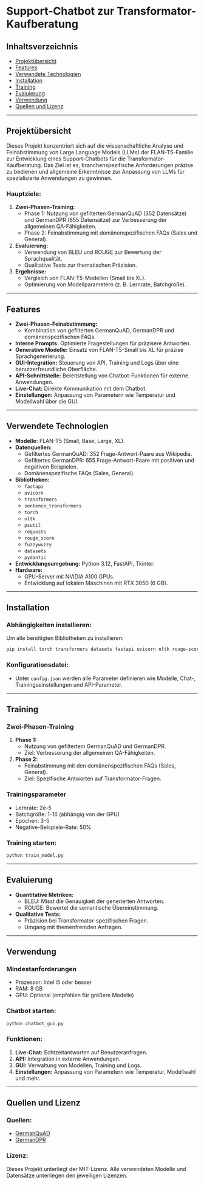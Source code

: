 # Support-Chatbot zur Transformator-Kaufberatung

## Inhaltsverzeichnis
- [Projektübersicht](#projektübersicht)
- [Features](#features)
- [Verwendete Technologien](#verwendete-technologien)
- [Installation](#installation)
- [Training](#training)
- [Evaluierung](#evaluierung)
- [Verwendung](#verwendung)
- [Quellen und Lizenz](#quellen-und-lizenz)

---

## Projektübersicht

Dieses Projekt konzentriert sich auf die wissenschaftliche Analyse und Feinabstimmung von Large Language Models (LLMs) der FLAN-T5-Familie zur Entwicklung eines Support-Chatbots für die Transformator-Kaufberatung. Das Ziel ist es, branchenspezifische Anforderungen präzise zu bedienen und allgemeine Erkenntnisse zur Anpassung von LLMs für spezialisierte Anwendungen zu gewinnen.

### Hauptziele:
1. **Zwei-Phasen-Training:**
   - Phase 1: Nutzung von gefilterten GermanQuAD (352 Datensätze) und GermanDPR (655 Datensätze) zur Verbesserung der allgemeinen QA-Fähigkeiten.
   - Phase 2: Feinabstimmung mit domänenspezifischen FAQs (Sales und General).
2. **Evaluierung:**
   - Verwendung von BLEU und ROUGE zur Bewertung der Sprachqualität.
   - Qualitative Tests zur thematischen Präzision.
3. **Ergebnisse:**
   - Vergleich von FLAN-T5-Modellen (Small bis XL).
   - Optimierung von Modellparametern (z. B. Lernrate, Batchgröße).

---

## Features

- **Zwei-Phasen-Feinabstimmung:**
  - Kombination von gefilterten GermanQuAD, GermanDPR und domänenspezifischen FAQs.
- **Interne Prompts:** Optimierte Fragestellungen für präzisere Antworten.
- **Generative Modelle:** Einsatz von FLAN-T5-Small bis XL für präzise Sprachgenerierung.
- **GUI-Integration:** Steuerung von API, Training und Logs über eine benutzerfreundliche Oberfläche.
- **API-Schnittstelle:** Bereitstellung von Chatbot-Funktionen für externe Anwendungen.
- **Live-Chat:** Direkte Kommunikation mit dem Chatbot.
- **Einstellungen:** Anpassung von Parametern wie Temperatur und Modellwahl über die GUI.

---

## Verwendete Technologien

- **Modelle:** FLAN-T5 (Small, Base, Large, XL).
- **Datenquellen:**
  - Gefiltertes GermanQuAD: 352 Frage-Antwort-Paare aus Wikipedia.
  - Gefiltertes GermanDPR: 655 Frage-Antwort-Paare mit positiven und negativen Beispielen.
  - Domänenspezifische FAQs (Sales, General).
- **Bibliotheken:**
  - `fastapi`
  - `uvicorn`
  - `transformers`
  - `sentence_transformers`
  - `torch`
  - `nltk`
  - `psutil`
  - `requests`
  - `rouge_score`
  - `fuzzywuzzy`
  - `datasets`
  - `pydantic`
- **Entwicklungsumgebung:** Python 3.12, FastAPI, Tkinter.
- **Hardware:**
  - GPU-Server mit NVIDIA A100 GPUs.
  - Entwicklung auf lokalen Maschinen mit RTX 3050 (6 GB).

---

## Installation

### Abhängigkeiten installieren:

Um alle benötigten Bibliotheken zu installieren:
```bash
pip install torch transformers datasets fastapi uvicorn nltk rouge-score fuzzywuzzy pydantic psutil requests sentence-transformers tensorboard accelerate
```

### Konfigurationsdatei:
- Unter `config.json` werden alle Parameter definieren wie Modelle, Chat-, Trainingseinstellungen und API-Parameter.

---

## Training

### Zwei-Phasen-Training
1. **Phase 1:**
   - Nutzung von gefiltertem GermanQuAD und GermanDPR.
   - Ziel: Verbesserung der allgemeinen QA-Fähigkeiten.
2. **Phase 2:**
   - Feinabstimmung mit den domänenspezifischen FAQs (Sales, General).
   - Ziel: Spezifische Antworten auf Transformator-Fragen.

### Trainingsparameter
- Lernrate: 2e-5
- Batchgröße: 1-16 (abhängig von der GPU)
- Epochen: 3-5
- Negative-Beispiele-Rate: 50%

### Training starten:
```bash
python train_model.py
```

---

## Evaluierung

- **Quantitative Metriken:**
  - BLEU: Misst die Genauigkeit der generierten Antworten.
  - ROUGE: Bewertet die semantische Übereinstimmung.
- **Qualitative Tests:**
  - Präzision bei Transformator-spezifischen Fragen.
  - Umgang mit themenfremden Anfragen.

---

## Verwendung

### Mindestanforderungen
- Prozessor: Intel i5 oder besser
- RAM: 8 GB
- GPU: Optional (empfohlen für größere Modelle)

### Chatbot starten:
```bash
python chatbot_gui.py
```

### Funktionen:
1. **Live-Chat:** Echtzeitantworten auf Benutzeranfragen.
2. **API:** Integration in externe Anwendungen.
3. **GUI:** Verwaltung von Modellen, Training und Logs.
4. **Einstellungen:** Anpassung von Parametern wie Temperatur, Modellwahl und mehr.

---

## Quellen und Lizenz

### Quellen:
- [GermanQuAD](https://www.deepset.ai/germanquad)
- [GermanDPR](https://www.deepset.ai/germanquad)

### Lizenz:
Dieses Projekt unterliegt der MIT-Lizenz. Alle verwendeten Modelle und Datensätze unterliegen den jeweiligen Lizenzen.
